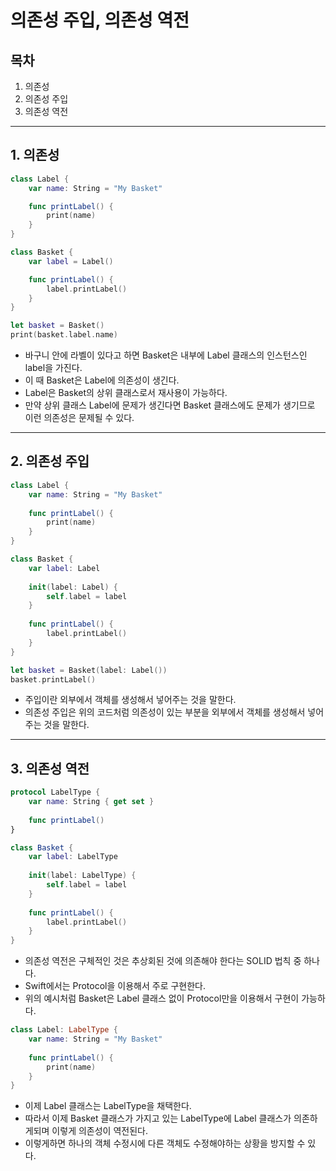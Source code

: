 # 의존성 주입, 의존성 역전

## 목차
1. 의존성
2. 의존성 주입
3. 의존성 역전

---

## 1. 의존성
```swift
class Label {
    var name: String = "My Basket"

    func printLabel() {
        print(name)
    }
}

class Basket {
    var label = Label()

    func printLabel() {
        label.printLabel()
    }
}

let basket = Basket()
print(basket.label.name)
```

- 바구니 안에 라벨이 있다고 하면 Basket은 내부에 Label 클래스의 인스턴스인 label을 가진다.
- 이 때 Basket은 Label에 의존성이 생긴다.
- Label은 Basket의 상위 클래스로서 재사용이 가능하다.
- 만약 상위 클래스 Label에 문제가 생긴다면 Basket 클래스에도 문제가 생기므로 이런 의존성은 문제될 수 있다.

---

## 2. 의존성 주입
```swift
class Label {
    var name: String = "My Basket"
    
    func printLabel() {
        print(name)
    }
}

class Basket {
    var label: Label
    
    init(label: Label) {
        self.label = label
    }
    
    func printLabel() {
        label.printLabel()
    }
}

let basket = Basket(label: Label())
basket.printLabel()
```

- 주입이란 외부에서 객체를 생성해서 넣어주는 것을 말한다.
- 의존성 주입은 위의 코드처럼 의존성이 있는 부분을 외부에서 객체를 생성해서 넣어주는 것을 말한다.

---

## 3. 의존성 역전
```swift
protocol LabelType {
    var name: String { get set }
    
    func printLabel()
}

class Basket {
    var label: LabelType
    
    init(label: LabelType) {
        self.label = label
    }
    
    func printLabel() {
        label.printLabel()
    }
}
```

- 의존성 역전은 구체적인 것은 추상회된 것에 의존해야 한다는 SOLID 법칙 중 하나다.
- Swift에서는 Protocol을 이용해서 주로 구현한다.
- 위의 예시처럼 Basket은 Label 클래스 없이 Protocol만을 이용해서 구현이 가능하다.

```swift
class Label: LabelType {
    var name: String = "My Basket"
    
    func printLabel() {
        print(name)
    }
}
```

- 이제 Label 클래스는 LabelType을 채택한다.
- 따라서 이제 Basket 클래스가 가지고 있는 LabelType에 Label 클래스가 의존하게되며 이렇게 의존성이 역전된다.
- 이렇게하면 하나의 객체 수정시에 다른 객체도 수정해야하는 상황을 방지할 수 있다.